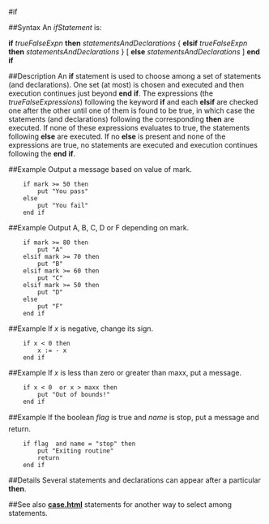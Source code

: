 
#if

##Syntax
An _ifStatement_ is:

**if** _trueFalseExpn_ **then**
_statementsAndDeclarations_
{ **elsif** _trueFalseExpn_ **then**
_statementsAndDeclarations_ }
[ **else**
_statementsAndDeclarations_ ]
**end** **if**




##Description
An **if** statement is used to choose among a set of statements (and declarations). One set (at most) is chosen and executed and then execution continues just beyond **end** **if**.
The expressions (the _trueFalseExpressions_) following the keyword **if** and each **elsif** are checked one after the other until one of them is found to be true, in which case the statements (and declarations) following the corresponding **then** are executed. If none of these expressions evaluates to true, the statements following **else** are executed. If no **else** is present and none of the expressions are true, no statements are executed and execution continues following the **end** **if**.



##Example
Output a message based on value of mark.


        if mark >= 50 then
            put "You pass"
        else
            put "You fail"
        end if
##Example
Output A, B, C, D or F depending on mark.


        if mark >= 80 then
            put "A"
        elsif mark >= 70 then
            put "B"
        elsif mark >= 60 then
            put "C"
        elsif mark >= 50 then
            put "D"
        else
            put "F"
        end if
##Example
If _x_ is negative, change its sign.


        if x < 0 then
            x := - x
        end if
##Example
If _x_ is less than zero or greater than maxx, put a message.


        if x < 0  or x > maxx then
            put "Out of bounds!"
        end if
##Example
If the boolean _flag_ is true and _name_ is &#147;stop&#148;, put a message and return.


        if flag  and name = "stop" then
            put "Exiting routine"
            return
        end if
##Details
Several statements and declarations can appear after a particular **then**.



##See also
**[case.html](case)** statements for another way to select among statements.


